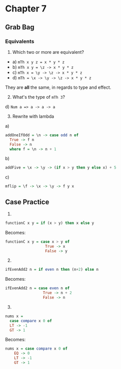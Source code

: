# Chapter 7

## Grab Bag

### Equivalents

1. Which two or more are equivalent?
* a) `mTh x y z = x * y * z`
* b) `mTh x y = \z -> x * y * z`
* c) `mTh x = \y -> \z -> x * y * z`
* d) `mTh = \x -> \y -> \z -> x * y * z`

They are **all** the same, in regards to type and effect.

2. What's the type of `mTh 3`?

d) `Num a => a -> a -> a`

3. Rewrite with lambda

a)
```haskell
addOneIfOdd = \n -> case odd n of
  True -> f n
  False -> n
  where f = \n -> n + 1
```

b)
```haskell
addFive = \x -> \y -> (if x > y then y else x) + 5
```

c)
```haskell
mflip = \f -> \x -> \y -> f y x
```

## Case Practice

1.
```haskell
functionC x y = if (x > y) then x else y
```

Becomes:
```haskell
functionC x y = case x > y of
                  True -> x
                  False -> y
```

2.
```haskell
ifEvenAdd2 n = if even n then (n+2) else n
```

Becomes:
```haskell
ifEvenAdd2 n = case even n of
                 True -> n + 2
                 False -> n
```

3.
```haskell
nums x =
  case compare x 0 of
  LT -> -1
  GT -> 1
```

Becomes:
```haskell
nums x = case compare x 0 of
    EQ -> 0
    LT -> -1
    GT -> 1
```
